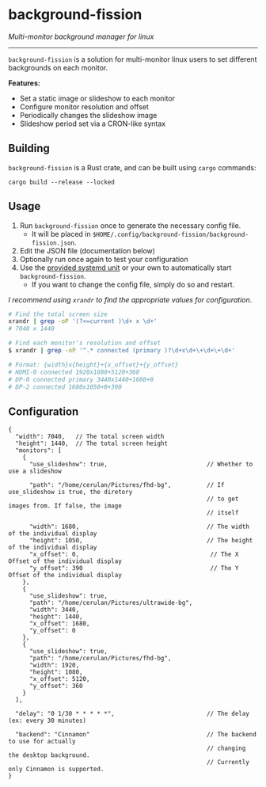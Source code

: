 # background-fission

*Multi-monitor background manager for linux*

---
`background-fission` is a solution for multi-monitor linux users to set different backgrounds on each monitor.

**Features:**
- Set a static image or slideshow to each monitor
- Configure monitor resolution and offset
- Periodically changes the slideshow image
- Slideshow period set via a CRON-like syntax

## Building
`background-fission` is a Rust crate, and can be built using `cargo` commands:

`cargo build --release --locked`

## Usage
1. Run `background-fission` once to generate the necessary config file.
    - It will be placed in `$HOME/.config/background-fission/background-fission.json`.
2. Edit the JSON file (documentation below)
3. Optionally run once again to test your configuration
4. Use the [provided systemd unit](https://github.com/CerulanLumina/background-fission/blob/master/dist/background-fission.service) or your own to automatically start `background-fission`.
    - If you want to change the config file, simply do so and restart.

*I recommend using `xrandr` to find the appropriate values for configuration*.
```sh
# Find the total screen size
xrandr | grep -oP '(?<=current )\d+ x \d+'
# 7040 x 1440

# Find each monitor's resolution and offset
$ xrandr | grep -oP '^.* connected (primary )?\d+x\d+\+\d+\+\d+'

# Format: {width}x{height}+{x_offset}+{y_offset}
# HDMI-0 connected 1920x1080+5120+360
# DP-0 connected primary 3440x1440+1680+0
# DP-2 connected 1680x1050+0+390
```

## Configuration

```json5
{
  "width": 7040,   // The total screen width
  "height": 1440,  // The total screen height
  "monitors": [
    {
      "use_slideshow": true,                            // Whether to use a slideshow
      
      "path": "/home/cerulan/Pictures/fhd-bg",          // If use_slideshow is true, the diretory
                                                        // to get images from. If false, the image
                                                        // itself
                                                        
      "width": 1680,                                    // The width of the individual display
      "height": 1050,                                   // The height of the individual display
      "x_offset": 0,                                     // The X Offset of the individual display
      "y_offset": 390                                    // The Y Offset of the individual display
    },
    {
      "use_slideshow": true,
      "path": "/home/cerulan/Pictures/ultrawide-bg",
      "width": 3440,
      "height": 1440,
      "x_offset": 1680,
      "y_offset": 0
    },
    {
      "use_slideshow": true,
      "path": "/home/cerulan/Pictures/fhd-bg",
      "width": 1920,
      "height": 1080,
      "x_offset": 5120,
      "y_offset": 360
    }
  ],
  
  "delay": "0 1/30 * * * * *",                          // The delay (ex: every 30 minutes)
  
  "backend": "Cinnamon"                                 // The backend to use for actually
                                                        // changing the desktop background.
                                                        // Currently only Cinnamon is supported.
}
```

